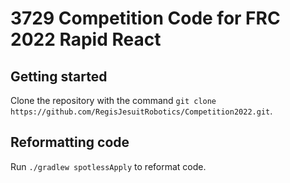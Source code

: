 # 3729 Competition Code for FRC 2022 Rapid React

## Getting started
Clone the repository with the command `git clone https://github.com/RegisJesuitRobotics/Competition2022.git`.
## Reformatting code
Run `./gradlew spotlessApply` to reformat code.


